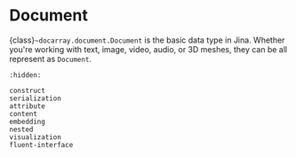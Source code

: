 # Document

{class}`~docarray.document.Document` is the basic data type in Jina. Whether you're working with text, image, video, audio, or 3D meshes, they can be all represent as `Document`.

```{toctree}
:hidden:

construct
serialization
attribute
content
embedding
nested
visualization
fluent-interface
```